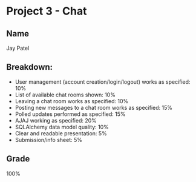 # Project 3 - Chat

## Name
Jay Patel

## Breakdown:
*  User management (account creation/login/logout) works as specified: 10%
*  List of available chat rooms shown:  10%
*  Leaving a chat room works as specified:  10%
*  Posting new messages to a chat room works as specified:  15%
*  Polled updates performed as specified: 15%
*  AJAJ working as specified:  20%
*  SQLAlchemy data model quality:  10%
*  Clear and readable presentation:  5%
*  Submission/info sheet:  5%

## Grade
100%